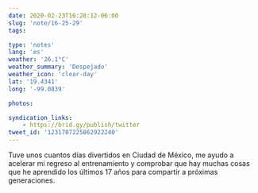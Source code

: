 ```yaml
---
date: 2020-02-23T16:28:12-06:00
slug: 'note/16-25-29'
tags:

type: 'notes'
lang: 'es'
weather: '26.1°C'
weather_summary: 'Despejado'
weather_icon: 'clear-day'
lat: '19.4341'
long: '-99.0839'

photos:

syndication_links:
    - https://brid.gy/publish/twitter
tweet_id: '1231707225862922240'
---
```

Tuve unos cuantos días divertidos en Ciudad de México, me ayudo a acelerar mi regreso al entrenamiento y comprobar  que hay muchas cosas que he aprendido los últimos 17 años para compartir a próximas generaciones.